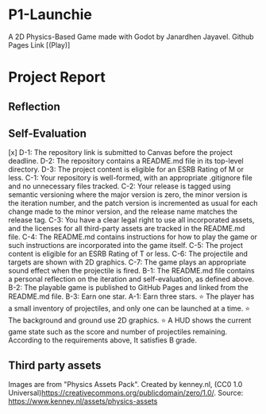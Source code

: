 # P1-Launchie
 
 A 2D Physics-Based Game made with Godot by Janardhen Jayavel.
 Github Pages Link [(Play)]

# Project Report

## Reflection
 ## Self-Evaluation

[x] D-1: The repository link is submitted to Canvas before the project deadline.
 D-2: The repository contains a README.md file in its top-level directory.
 D-3: The project content is eligible for an ESRB Rating of M or less.
 C-1: Your repository is well-formed, with an appropriate .gitignore file and no unnecessary files tracked.
 C-2: Your release is tagged using semantic versioning where the major version is zero, the minor version is the iteration number, and the patch version is incremented as usual for each change made to the minor version, and the release name matches the release tag.
 C-3: You have a clear legal right to use all incorporated assets, and the licenses for all third-party assets are tracked in the README.md file.
 C-4: The README.md contains instructions for how to play the game or such instructions are incorporated into the game itself.
 C-5: The project content is eligible for an ESRB Rating of T or less.
 C-6: The projectile and targets are shown with 2D graphics.
 C-7: The game plays an appropriate sound effect when the projectile is fired.
 B-1: The README.md file contains a personal reflection on the iteration and self-evaluation, as defined above.
 B-2: The playable game is published to GitHub Pages and linked from the README.md file.
 B-3: Earn one star.
 A-1: Earn three stars.
 ⭐ The player has a small inventory of projectiles, and only one can be launched at a time.
 ⭐ The background and ground use 2D graphics.
 ⭐ A HUD shows the current game state such as the score and number of projectiles remaining.
According to the requirements above, It satisfies B grade. 

 ## Third party assets
 
 Images are from "Physics Assets Pack". Created by kenney.nl, (CC0 1.0 Universal)https://creativecommons.org/publicdomain/zero/1.0/. Source: https://www.kenney.nl/assets/physics-assets

